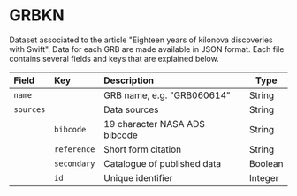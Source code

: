 # GRBKN
Dataset associated to the article "Eighteen years of kilonova discoveries with Swift". Data for each GRB are made available in JSON format. Each file contains several fields and keys that are explained below.

| Field | Key | Description | Type 
| :--- | :--- | :--- | --- 
| `name`   |           | GRB name, e.g. "GRB060614" | String 
| `sources` |          | Data sources                   | String 
|           | `bibcode` | 19 character NASA ADS bibcode | String 
|           | `reference` | Short form citation | String 
|           | `secondary` | Catalogue of published data | Boolean
|           | `id`   | Unique identifier | Integer 


